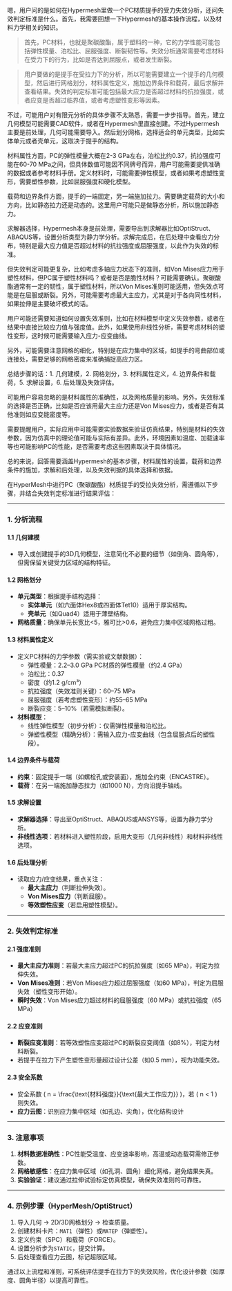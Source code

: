 嗯，用户问的是如何在Hypermesh里做一个PC材质提手的受力失效分析，还问失效判定标准是什么。首先，我需要回想一下Hypermesh的基本操作流程，以及材料力学相关的知识。

> 首先，PC材料，也就是聚碳酸酯，属于塑料的一种，它的力学性能可能包括弹性模量、泊松比、屈服强度、断裂韧性等。失效分析通常需要考虑材料在受力下的行为，比如是否达到屈服点，或者发生断裂。

> 用户要做的是提手在受拉力下的分析，所以可能需要建立一个提手的几何模型，然后进行网格划分，材料属性定义，施加边界条件和载荷，最后求解并查看结果。失效的判定标准可能包括最大应力是否超过材料的抗拉强度，或者应变是否超过临界值，或者考虑塑性变形等因素。

不过，可能用户对有限元分析的具体步骤不太熟悉，需要一步步指导。首先，建立几何模型可能需要CAD软件，或者在Hypermesh里直接创建。不过Hypermesh主要是前处理，几何可能需要导入。然后划分网格，选择适合的单元类型，比如实体单元或者壳单元，这取决于提手的结构。



材料属性方面，PC的弹性模量大概在2-3 GPa左右，泊松比约0.37，抗拉强度可能在60-70 MPa之间，但具体数值可能因不同牌号而异，用户可能需要提供准确的数据或者参考材料手册。定义材料时，可能需要弹性模型，或者如果考虑塑性变形，需要塑性参数，比如屈服强度和硬化模型。



载荷和边界条件方面，提手的一端固定，另一端施加拉力。需要确定载荷的大小和方向，比如静态拉力还是动态的。这里用户可能只是做静态分析，所以施加静态力。



求解器选择，Hypermesh本身是前处理，需要导出到求解器比如OptiStruct、ABAQUS等，设置分析类型为静力学分析。求解完成后，在后处理中查看应力分布，特别是最大应力值是否超过材料的抗拉强度或屈服强度，以此作为失效的标准。



但失效判定可能更复杂，比如考虑多轴应力状态下的准则，如Von Mises应力用于塑性材料，但PC属于塑性材料吗？或者是否是脆性材料？可能需要确认。聚碳酸酯通常有一定的韧性，属于塑性材料，所以Von Mises准则可能适用，但失效点可能是在屈服或断裂。另外，可能需要考虑最大主应力，尤其是对于各向同性材料，如果拉伸是主要破坏模式的话。



用户可能还需要知道如何设置失效准则，比如在材料模型中定义失效参数，或者在结果中直接比较应力值与强度值。此外，如果使用非线性分析，需要考虑材料的塑性变形，这时候可能需要输入应力-应变曲线。



另外，可能需要注意网格的细化，特别是在应力集中的区域，如提手的弯曲部位或连接处，需要足够的网格密度来准确捕捉高应力区。



总结步骤的话：1. 几何建模，2. 网格划分，3. 材料属性定义，4. 边界条件和载荷，5. 求解设置，6. 后处理及失效评估。



可能用户容易忽略的是材料属性的准确性，以及网格质量的影响。另外，失效标准的选择是否正确，比如是否应该用最大主应力还是Von Mises应力，或者是否有其他准则如应变能密度等。



需要提醒用户，实际应用中可能需要实验数据来验证仿真结果，特别是材料的失效参数，因为仿真中的理论值可能与实际有差异。此外，环境因素如温度、加载速率等也可能影响PC的性能，是否需要考虑这些因素取决于具体情况。



总的来说，回答需要涵盖Hypermesh的基本步骤，材料属性的设置，载荷和边界条件的施加，求解和后处理，以及失效判据的具体选择和依据。

在HyperMesh中进行PC（聚碳酸酯）材质提手的受拉失效分析，需遵循以下步骤，并结合失效判定标准进行结果评估：

---

### **1. 分析流程**
#### **1.1 几何建模**
- 导入或创建提手的3D几何模型，注意简化不必要的细节（如倒角、圆角等），但需保留关键受力区域的结构特征。

#### **1.2 网格划分**
- **单元类型**：根据提手结构选择：
  - **实体单元**（如六面体Hex8或四面体Tet10）适用于厚实结构。
  - **壳单元**（如Quad4）适用于薄壁结构。
- **网格质量**：确保单元长宽比<5，雅可比>0.6，避免应力集中区域网格过粗。

#### **1.3 材料属性定义**
- 定义PC材料的力学参数（需实验或文献数据）：
  - 弹性模量：2.2–3.0 GPa  PC材质的弹性模量（约2.4 GPa）
  - 泊松比：0.37  
  - 密度（约1.2 g/cm³）
  - 抗拉强度（失效准则关键）：60–75 MPa  
  - 屈服强度（若考虑塑性变形）：约55–65 MPa  
  - 断裂应变：5–10%（若需模拟断裂）。
- **材料模型**：
  - 线性弹性模型（初步分析）：仅需弹性模量和泊松比。
  - 弹塑性模型（精确分析）：需输入应力-应变曲线（包含屈服点后的塑性段）。

#### **1.4 边界条件与载荷**
- **约束**：固定提手一端（如螺栓孔或安装面），施加全约束（ENCASTRE）。
- **载荷**：在另一端施加静态拉力（如1000 N），方向沿提手轴线。

#### **1.5 求解设置**
- **求解器选择**：导出至OptiStruct、ABAQUS或ANSYS等，设置为静力学分析。
- **非线性选项**：若材料进入塑性阶段，启用大变形（几何非线性）和材料非线性选项。

#### **1.6 后处理分析**
- 读取应力/应变结果，重点关注：
  - **最大主应力**（判断拉伸失效）。
  - **Von Mises应力**（判断屈服）。
  - **等效塑性应变**（若启用塑性模型）。

---

### **2. 失效判定标准**
#### **2.1 强度准则**
- **最大主应力准则**：若最大主应力超过PC的抗拉强度（如65 MPa），判定为拉伸失效。
- **Von Mises准则**：若Von Mises应力超过屈服强度（如60 MPa），判定为屈服失效（塑性变形开始）。
- **瞬时失效**：Von Mises应力超过材料的屈服强度（60 MPa）或抗拉强度（65 MPa）

#### **2.2 应变准则**
- **断裂应变准则**：若等效塑性应变超过PC的断裂应变阈值（如8%），判定为材料断裂。
- 若提手在拉力下产生塑性变形量超过设计公差（如0.5 mm），视为功能失效。

#### **2.3 安全系数**
- 安全系数 \( n = \frac{\text{材料强度}}{\text{最大工作应力}} \)，若 \( n < 1 \) 则失效。
- **应力云图**：识别应力集中区域（如孔边、尖角），优化结构设计

---

### **3. 注意事项**
1. **材料数据准确性**：PC性能受温度、应变速率影响，高温或动态载荷需修正参数。
2. **网格敏感性**：在应力集中区域（如孔洞、圆角）细化网格，避免结果失真。
3. **实验验证**：建议通过拉伸试验标定仿真模型，确保失效准则的可靠性。

---

### **4. 示例步骤（HyperMesh/OptiStruct）**
1. 导入几何 → 2D/3D网格划分 → 检查质量。
2. 创建材料卡片：`MAT1`（弹性）或`MATEP`（弹塑性）。
3. 定义约束（SPC）和载荷（FORCE）。
4. 设置分析步为`STATIC`，提交计算。
5. 后处理查看应力云图，标记超限区域。

通过以上流程和准则，可系统评估提手在拉力下的失效风险，优化设计参数（如厚度、圆角半径）以提高可靠性。